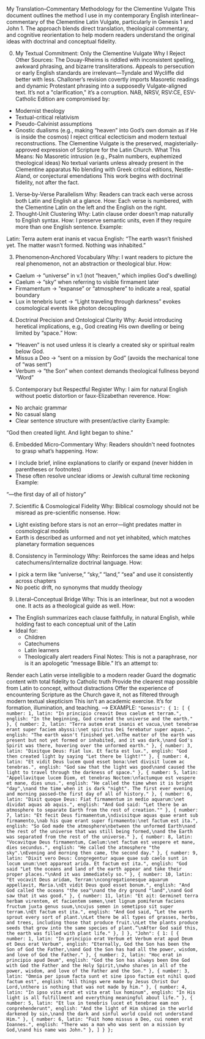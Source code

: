 My Translation–Commentary Methodology for the Clementine Vulgate
This document outlines the method I use in my contemporary English interlinear–commentary of the Clementine Latin Vulgate, particularly in Genesis 1 and John 1. The approach blends direct translation, theological commentary, and cognitive reorientation to help modern readers understand the original ideas with doctrinal and conceptual fidelity.

0. My Textual Commitment: Only the Clementine Vulgate
Why I Reject Other Sources:
The Douay-Rheims is riddled with inconsistent spelling, awkward phrasing, and bizarre transliterations. Appeals to persecution or early English standards are irrelevant—Tyndale and Wycliffe did better with less.
Challoner’s revision covertly imports Masoretic readings and dynamic Protestant phrasing into a supposedly Vulgate-aligned text. It’s not a "clarification," it’s a corruption.
NAB, NRSV, RSV:CE, ESV-Catholic Edition are compromised by:
  - Modernist theology
  - Textual-critical relativism
  - Pseudo-Calvinist assumptions
  - Gnostic dualisms (e.g., making “heaven” into God’s own domain as if He is inside the cosmos)
I reject critical eclecticism and modern textual reconstructions. The Clementine Vulgate is the preserved, magisterially-approved expression of Scripture for the Latin Church.
What This Means:
No Masoretic intrusion (e.g., Psalm numbers, euphemized theological ideas)
No textual variants unless already present in the Clementine apparatus
No blending with Greek critical editions, Nestle-Aland, or conjectural emendations
This work begins with doctrinal fidelity, not after the fact.

1. Verse‑by‑Verse Parallelism
Why: Readers can track each verse across both Latin and English at a glance.
How: Each verse is numbered, with the Clementine Latin on the left and the English on the right.
2. Thought‑Unit Clustering
Why: Latin clause order doesn’t map naturally to English syntax.
How: I preserve semantic units, even if they require more than one English sentence.
Example:

Latin: Terra autem erat inanis et vacua
English: “The earth wasn’t finished yet. The matter wasn’t formed. Nothing was inhabited.”

3. Phenomenon‑Anchored Vocabulary
Why: I want readers to picture the real phenomenon, not an abstraction or theological blur.
How:
  - Caelum → “universe” in v.1 (not “heaven,” which implies God's dwelling)
  - Caelum → “sky” when referring to visible firmament later
  - Firmamentum → “expanse” or “atmosphere” to indicate a real, spatial boundary
  - Lux in tenebris lucet → “Light traveling through darkness” evokes cosmological events like photon decoupling
4. Doctrinal Precision and Ontological Clarity
Why: Avoid introducing heretical implications, e.g., God creating His own dwelling or being limited by “space.”
How:
  - “Heaven” is not used unless it is clearly a created sky or spiritual realm below God.
  - Missus a Deo → “sent on a mission by God” (avoids the mechanical tone of “was sent”)
  - Verbum → “the Son” when context demands theological fullness beyond “Word”
5. Contemporary but Respectful Register
Why: I aim for natural English without poetic distortion or faux-Elizabethan reverence.
How:
  - No archaic grammar
  - No casual slang
  - Clear sentence structure with present/active clarity
Example:

“God then created light. And light began to shine.”

6. Embedded Micro‑Commentary
Why: Readers shouldn't need footnotes to grasp what’s happening.
How:
  - I include brief, inline explanations to clarify or expand (never hidden in parentheses or footnotes)
  - These often resolve unclear idioms or Jewish cultural time reckoning
Example:

“—the first day of all of history”

7. Scientific & Cosmological Fidelity
Why: Biblical cosmology should not be misread as pre-scientific nonsense.
How:
  - Light existing before stars is not an error—light predates matter in cosmological models
  - Earth is described as unformed and not yet inhabited, which matches planetary formation sequences
8. Consistency in Terminology
Why: Reinforces the same ideas and helps catechumens/internalize doctrinal language.
How:
  - I pick a term like “universe,” “sky,” “land,” “sea” and use it consistently across chapters
  - No poetic drift, no synonyms that muddy theology
9. Literal–Conceptual Bridge
Why: This is an interlinear, but not a wooden one. It acts as a theological guide as well.
How:
  - The English summarizes each clause faithfully, in natural English, while holding fast to each conceptual unit of the Latin
  - Ideal for:
    - Children
    - Catechumens
    - Latin learners
    - Theologically alert readers
Final Notes:
This is not a paraphrase, nor is it an apologetic “message Bible.” It’s an attempt to:

Render each Latin verse intelligible to a modern reader
Guard the dogmatic content with total fidelity to Catholic truth
Provide the clearest map possible from Latin to concept, without distractions
Offer the experience of encountering Scripture as the Church gave it, not as filtered through modern textual skepticism
This isn’t an academic exercise. It’s for formation, illumination, and teaching.
-->
EXAMPLE: ```
"Genesis": {
1: [
{ number: 1, latin: "In principio creavit Deus caelum et terram.", english: "In the beginning, God created the universe and the earth." },
{ number: 2, latin: "Terra autem erat inanis et vacua,\net tenebrae erant super faciem abyssi:\net spiritus Dei ferebatur super aquas.", english: "The earth wasn't finished yet.\nThe matter of the earth was present but not yet formed or inhabited, and it was dark,\nand God's Spirit was there, hovering over the unformed earth." },
{ number: 3, latin: "Dixitque Deus: Fiat lux. Et facta est lux.", english: "God then created light by saying "Let there be light!"" },
{ number: 4, latin: "Et vidit Deus lucem quod esset bona:\net divisit lucem ac tenebras.", english: "God saw that the light was good\nand caused the light to travel through the darkness of space." },
{ number: 5, latin: "Appellavitque lucem Diem, et tenebras Noctem:\nfactumque est vespere et mane, dies unus.", english: "He called the time when it is bright "day",\nand the time when it is dark "night". The first ever evening and morning passed—the first day of all of history." },
{ number: 6, latin: "Dixit quoque Deus: Fiat firmamentum in medio aquarum:\net dividat aquas ab aquis.", english: "And God said: "Let there be an atmosphere to separate Earth from the rest of creation."" },
{ number: 7, latin: "Et fecit Deus firmamentum,\ndivisitque aquas quae erant sub firmamento,\nab his quae erant super firmamento:\net factum est ita.", english: "So God made the atmosphere\nbetween the unformed Earth\nand the rest of the universe that was still being formed,\nand the Earth was separated from the rest of the universe." },
{ number: 8, latin: "Vocavitque Deus firmamentum, Caelum:\net factum est vespere et mane, dies secundus.", english: "He called the atmosphere "the sky".\nEvening and morning then came, the second day." },
{ number: 9, latin: "Dixit vero Deus: Congregentur aquae quae sub caelo sunt in locum unum:\net appareat arida. Et factum est ita.", english: "God said "Let the oceans and land of the earth appear and take their proper places."\nAnd it was immediately so." },
{ number: 10, latin: "Et vocavit Deus aridam, Terram:\ncongregationesque aquarum appellavit, Maria.\nEt vidit Deus quod esset bonum.", english: "And God called the oceans "the sea"\nand the dry ground "land",\nand God saw that it was good." },
{ number: 11, latin: "Et ait: Germinet terra herbam virentem, et facientem semen,\net lignum pomiferum faciens fructum juxta genus suum,\ncujus semen in semetipso sit super terram.\nEt factum est ita.", english: "And God said, “Let the earth sprout every sort of plant.\nLet there be all types of grasses, herbs, and trees, including those that produce fruit.\nLet the plants produce seeds that grow into the same species of plant.”\nAfter God said this, the earth was filled with plant life." },
]
},
"John": {
1: [
{ number: 1, latin: "In principio erat Verbum et Verbum erat apud Deum et Deus erat Verbum", english: "Eternally, God the Son has been the Son of God the Father,\nand God the Son has had all the power, wisdom, and love of God the Father." },
{ number: 2, latin: "Hoc erat in principio apud Deum", english: "God the Son has always been One God with God the Father and the Holy Spirit,\nwho shares in all of the power, wisdom, and love of the Father and the Son." },
{ number: 3, latin: "Omnia per ipsum facta sunt et sine ipso factum est nihil quod factum est", english: "All things were made by Jesus Christ Our Lord,\nthere is nothing that was not made by him." },
{ number: 4, latin: "In ipso vita erat et vita erat lux hominum", english: "In His light is all fulfillment and everything meaningful about life." },
{ number: 5, latin: "Et lux in tenebris lucet et tenebrae eam non conprehenderunt", english: "And the light of Him shined in the world darkened by sin,\nand the dark and sinful world could not understand Him." },
{ number: 6, latin: "Fuit homo missus a Deo, cui nomen erat Ioannes.", english: "There was a man who was sent on a mission by God,\nand his name was John." },
]
}
}; ```
